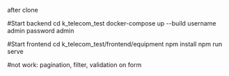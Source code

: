 after clone

#Start backend
cd k_telecom_test
docker-compose up --build
username admin
password admin

#Start frontend
cd k_telecom_test/frontend/equipment
npm install
npm run serve


#not work:
pagination, filter, validation on form